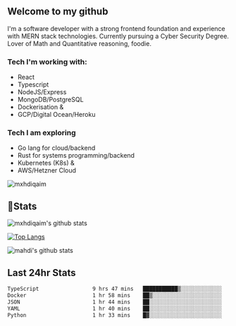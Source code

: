 ## Welcome to my github

I'm a software developer with a strong frontend foundation and experience with MERN stack technologies. Currently pursuing a Cyber Security Degree. Lover of Math and Quantitative reasoning, foodie.

### Tech I'm working with:

- React
- Typescript
- NodeJS/Express
- MongoDB/PostgreSQL
- Dockerisation &
- GCP/Digital Ocean/Heroku

### Tech I am exploring

- Go lang for cloud/backend
- Rust for systems programming/backend
- Kubernetes (K8s) &
- AWS/Hetzner Cloud

![mxhdiqaim](https://komarev.com/ghpvc/?username=mxhdiqaim&label=Profile%20views&color=0e75b6&style=flat)

## 📝Stats

![mxhdiqaim's github stats](https://github-readme-stats.vercel.app/api?username=mxhdiqaim&show_icons=true&count_private=true&title_color=70a5fd&icon_color=bf91f3&text_color=38bdae&bg_color=0d1117)

[![Top Langs](https://github-readme-stats.vercel.app/api/top-langs/?username=mxhdiqaim&exclude_repo=asp_nnl)](https://github.com/mxhdiqaim)

![mahdi's github stats](https://github-readme-streak-stats.herokuapp.com/?user=mxhdiqaim&show_icons=true&count_private=true&title_color=70a5fd&icon_color=bf91f3&text_color=38bdae&bg_color=0d1117)

## Last 24hr Stats

 <!--START_SECTION:waka-->

```txt
TypeScript                 9 hrs 47 mins   ███████████▒░░░░░░░░░░░░░   45.78 %
Docker                     1 hr 58 mins    ██▒░░░░░░░░░░░░░░░░░░░░░░   09.23 %
JSON                       1 hr 44 mins    ██░░░░░░░░░░░░░░░░░░░░░░░   08.17 %
YAML                       1 hr 40 mins    ██░░░░░░░░░░░░░░░░░░░░░░░   07.86 %
Python                     1 hr 33 mins    █▓░░░░░░░░░░░░░░░░░░░░░░░   07.33 %
```

<!--END_SECTION:waka-->
